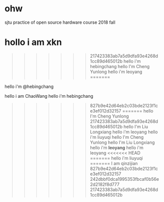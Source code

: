 # ohw
sjtu practice of open source hardware course 2018 fall

hollo i am xkn
=======
>>>>>>> 217423383ab7a5d9dfa93e4268d1cc89d465012b
hello i'm hebingchang
hello I'm Cheng Yunlong
hello i'm leoyang
=======

hello i'm @hebingchang

hello i am ChaoWang
hello i'm hebingchang
>>>>>>> 827b9e42d64eb2c03bde2123f1ce3ef012d32157
=======
hello I'm Cheng Yunlong
>>>>>>> 217423383ab7a5d9dfa93e4268d1cc89d465012b
hello I'm Liu Longxiang
hello i'm leoyang
hello i'm liuyuqi
hello I'm Cheng Yunlong
hello I'm Liu Longxiang
hello i'm **leoyang**
hello i'm leoyang
<<<<<<< HEAD
=======
hello i'm liuyuqi
=======
 I am qinzijian
>>>>>>> 827b9e42d64eb2c03bde2123f1ce3ef012d32157
>>>>>>> 242dbbf0dca1995353fbcaf0b56e2d2182f8d777
>>>>>>> 217423383ab7a5d9dfa93e4268d1cc89d465012b
